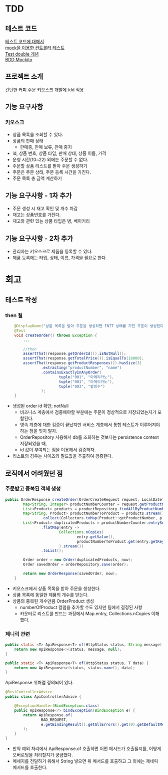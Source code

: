 # TDD

## 테스트 코드

<a href="./테스트 코드.md"> 테스트 코드에 대해서 </a>  
<a href="./컨트롤러 테스트.md">mock을 이용한 컨트롤러 테스트</a>  
<a href="./Test Double.md">Test double 개념</a>  
<a href="./BDDMockito.md">BDD Mockito</a>  

## 프로젝트 소개

간단한 커피 주문 키오스크 개발에 tdd 적용

## 기능 요구사항

### 키오스크
 
- 상품 목록을 조회할 수 있다.
- 상품의 판매 상태
  - 판매중, 판매 보류, 판매 중지
- id, 상품 번호, 상품 타입, 판매 상태, 상품 이름, 가격
- 운영 시간(10~22) 외에는 주문할 수 없다.
- 주문할 상품 리스트를 받아 주문 생성하기
- 주문은 주문 상태, 주문 등록 시간을 가진다.
- 주문 목록 총 금액 계산하기

## 기능 요구사항 - 1차 추가

- 주문 생성 시 재고 확인 및 개수 차감
- 재고는 상품번호를 가진다.
- 재고와 관련 있는 상품 타입은 병, 베이커리

## 기능 요구사항 - 2차 추가

- 관리자는 키오스크로 제품을 등록할 수 있다.
- 제품 등록에는 타입, 상태, 이름, 가격을 필요로 한다.

# 회고

## 테스트 작성

### then 절

```java
    @DisplayName("상품 목록을 받아 주문을 생성하면 INIT 상태를 가진 주문이 생성된다.")
    @Test
    void createOrder() throws Exception {
        ...

        //then
        assertThat(response.getOrderId()).isNotNull();
        assertThat(response.getTotalPrice()).isEqualTo(18000);
        assertThat(response.getProductResponses()).hasSize(3)
                .extracting("productNumber", "name")
                .containsExactlyInAnyOrder(
                        tuple("001", "아메리카노"),
                        tuple("001", "아메리카노"),
                        tuple("003", "팥빙수")
                );
    }
```

- 생성된 order id 확인; notNull
  - 비즈니스 계층에서 검증해야할 부분에는 주문이 정상적으로 저장되었는지가 포함된다.
  - 영속 계층에 대한 검증이 끝났지만 서비스 계층에서 통합 테스트가 이루어져야 하는 점을 잊지 말자.
  - OrderRepository 사용해서 db를 조회하는 것보다는 persistence context 저장되었을 때,
  - id 값이 부여되는 점을 이용해서 검증하자.
- 리스트의 경우는 사이즈와 필드값을 추출하여 검증한다.

## 로직에서 어려웠던 점

### 주문받고 중복된 객체 생성

```java
public OrderResponse createOrder(OrderCreateRequest request, LocalDateTime now) {
        Map<String, Integer> productNumberCounter = request.getProductNumberCounter();
        List<Product> products = productRepository.findAllByProductNumberIn(productNumberCounter.keySet());
        Map<String, Product> productNumberToProduct = products.stream()
                .collect(Collectors.toMap(Product::getProductNumber, p -> p));
        List<Product> duplicatedProducts = productNumberCounter.entrySet().stream()
                .flatMap(entry ->
                        Collections.nCopies(
                                entry.getValue(),
                                productNumberToProduct.get(entry.getKey())
                        ).stream())
                .toList();

        Order order = new Order(duplicatedProducts, now);
        Order savedOrder = orderRepository.save(order);

        return new OrderResponse(savedOrder, now);
    }
```

- 키오스크에서 상품 목록을 받아 주문을 생성한다.
- 상품 목록에 동일한 제품의 개수를 받는다.
- 상품의 중복된 개수만큼 OrderProduct 생성
  - numberOfProduct 컬럼을 추가할 수도 있지만 팀에서 결정된 사항
  - 카운터로 리스트를 만드는 과정에서 Map.entry, Collections.nCopies 이해했다.

### 제니릭 관련

```java
public static <T> ApiResponse<T> of(HttpStatus status, String message) {
    return new ApiResponse<>(status, message, null);
}

public static <T> ApiResponse<T> of(HttpStatus status, T data) {
    return new ApiResponse<>(status, status.name(), data);
}
```

ApiResponse 위처럼 정의되어 있다.

```java
@RestControllerAdvice
public class ApiControllerAdvice {

    @ExceptionHandler(BindException.class)
    public ApiResponse<?> bindException(BindException e) {
        return ApiResponse.of(
                BAD_REQUEST,
                e.getBindingResult().getAllErrors().get(0).getDefaultMessage()
        );
    }
}
```

- 만약 예외 처리에서 ApiResponse.of 호출하면 어떤 메서드가 호출될지를, 어떻게 오버로딩을 처리할지가 궁금했다.
- 메세지를 전달하기 위해서 String 넣으면 위 메서드를 호출하고 그 외에는 제네릭 메서드를 호출한다.
